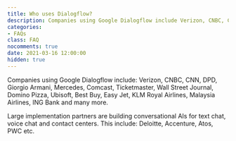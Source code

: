 ```yaml
---
title: Who uses Dialogflow?
description: Companies using Google Dialogflow include Verizon, CNBC, CNN, DPD, Giorgio Armani, Mercedes, Comcast, Ticketmaster, Wall Street Journal, Domino Pizza, Ubisoft, Best Buy, Easy Jet, KLM Royal Airlines, Malaysia Airlines, ING Bank and many more.
categories: 
- FAQs
class: FAQ
nocomments: true
date: 2021-03-16 12:00:00
hidden: true
---
```


Companies using Google Dialogflow include: Verizon, CNBC, CNN, DPD, Giorgio Armani, Mercedes, Comcast, Ticketmaster, Wall Street Journal, Domino Pizza, Ubisoft, Best Buy, Easy Jet, KLM Royal Airlines, Malaysia Airlines, ING Bank and many more.

<!--more -->

Large implementation partners are building conversational AIs for text chat, voice chat and contact centers. This include: Deloitte, Accenture, Atos, PWC etc.

